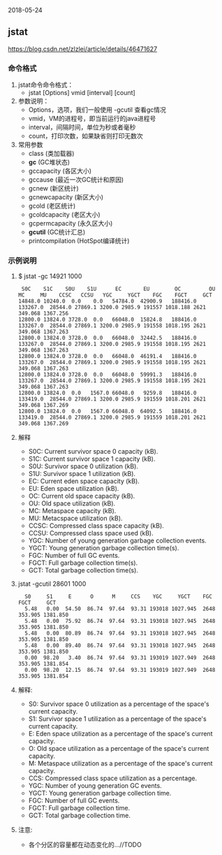 2018-05-24

## jstat
https://blog.csdn.net/zlzlei/article/details/46471627

### 命令格式
1. jstat命令命令格式：
    - jstat [Options] vmid [interval] [count]
2. 参数说明：
    - Options，选项，我们一般使用 -gcutil 查看gc情况
    - vmid，VM的进程号，即当前运行的java进程号
    - interval，间隔时间，单位为秒或者毫秒
    - count，打印次数，如果缺省则打印无数次
3. 常用参数
    - class (类加载器)
    - **gc** (GC堆状态) 
    - gccapacity (各区大小) 
    - gccause (最近一次GC统计和原因) 
    - gcnew (新区统计)
    - gcnewcapacity (新区大小)
    - gcold (老区统计)
    - gcoldcapacity (老区大小)
    - gcpermcapacity (永久区大小)
    - **gcutil** (GC统计汇总)
    - printcompilation (HotSpot编译统计)
    
    
### 示例说明
1. $ jstat -gc 14921 1000
    ```text
     S0C    S1C    S0U    S1U      EC       EU        OC         OU       MC     MU    CCSC   CCSU   YGC     YGCT    FGC    FGCT     GCT   
    14848.0 10240.0  0.0    0.0   54784.0  42900.9   188416.0   133267.0  28544.0 27869.1 3200.0 2985.9 191557 1018.188 2621   349.068 1367.256
    12800.0 13824.0 3728.0  0.0   66048.0  15824.8   188416.0   133267.0  28544.0 27869.1 3200.0 2985.9 191558 1018.195 2621   349.068 1367.263
    12800.0 13824.0 3728.0  0.0   66048.0  32442.5   188416.0   133267.0  28544.0 27869.1 3200.0 2985.9 191558 1018.195 2621   349.068 1367.263
    12800.0 13824.0 3728.0  0.0   66048.0  46191.4   188416.0   133267.0  28544.0 27869.1 3200.0 2985.9 191558 1018.195 2621   349.068 1367.263
    12800.0 13824.0 3728.0  0.0   66048.0  59991.3   188416.0   133267.0  28544.0 27869.1 3200.0 2985.9 191558 1018.195 2621   349.068 1367.263
    12800.0 13824.0  0.0   1567.0 66048.0   9259.8   188416.0   133419.0  28544.0 27869.1 3200.0 2985.9 191559 1018.201 2621   349.068 1367.269
    12800.0 13824.0  0.0   1567.0 66048.0  64092.5   188416.0   133419.0  28544.0 27869.1 3200.0 2985.9 191559 1018.201 2621   349.068 1367.269
    
    ```
2. 解释
    - S0C: Current survivor space 0 capacity (kB).
    - S1C: Current survivor space 1 capacity (kB).
    - S0U: Survivor space 0 utilization (kB).
    - S1U: Survivor space 1 utilization (kB).
    - EC: Current eden space capacity (kB).
    - EU: Eden space utilization (kB).
    - OC: Current old space capacity (kB).
    - OU: Old space utilization (kB).
    - MC: Metaspace capacity (kB).
    - MU: Metacspace utilization (kB).
    - CCSC: Compressed class space capacity (kB).
    - CCSU: Compressed class space used (kB).
    - YGC: Number of young generation garbage collection events.
    - YGCT: Young generation garbage collection time(s).
    - FGC: Number of full GC events.
    - FGCT: Full garbage collection time(s).
    - GCT: Total garbage collection time(s).
3. jstat -gcutil 28601 1000
    ```text
      S0     S1     E      O      M     CCS    YGC     YGCT    FGC    FGCT     GCT   
      5.48   0.00  54.50  86.74  97.64  93.31 193018 1027.945  2648  353.905 1381.850
      5.48   0.00  75.92  86.74  97.64  93.31 193018 1027.945  2648  353.905 1381.850
      5.48   0.00  80.89  86.74  97.64  93.31 193018 1027.945  2648  353.905 1381.850
      5.48   0.00  89.40  86.74  97.64  93.31 193018 1027.945  2648  353.905 1381.850
      0.00  98.20   3.40  86.74  97.64  93.31 193019 1027.949  2648  353.905 1381.854
      0.00  98.20  12.15  86.74  97.64  93.31 193019 1027.949  2648  353.905 1381.854
    
    ```
4. 解释:
    - S0: Survivor space 0 utilization as a percentage of the space's current capacity.
    - S1: Survivor space 1 utilization as a percentage of the space's current capacity.
    - E: Eden space utilization as a percentage of the space's current capacity.
    - O: Old space utilization as a percentage of the space's current capacity.
    - M: Metaspace utilization as a percentage of the space's current capacity.
    - CCS: Compressed class space utilization as a percentage.
    - YGC: Number of young generation GC events.
    - YGCT: Young generation garbage collection time.
    - FGC: Number of full GC events.
    - FGCT: Full garbage collection time.
    - GCT: Total garbage collection time.

5. 注意:
    - 各个分区的容量都在动态变化的...//TODO